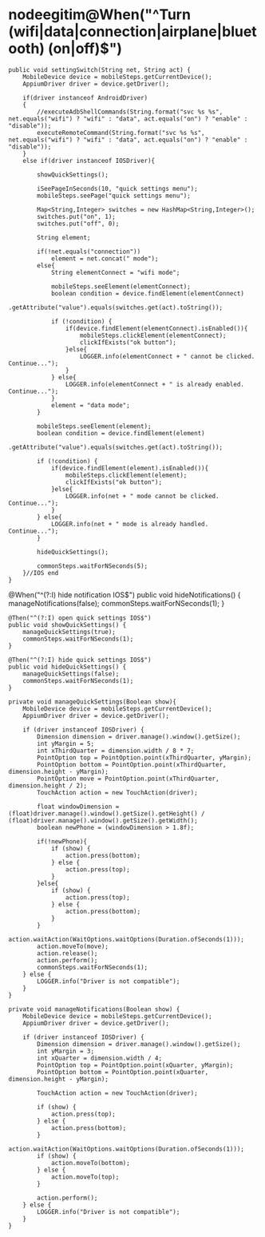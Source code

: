 # nodeegitim@When("^Turn (wifi|data|connection|airplane|bluetooth) (on|off)$")
    public void settingSwitch(String net, String act) {
        MobileDevice device = mobileSteps.getCurrentDevice();
        AppiumDriver driver = device.getDriver();

        if(driver instanceof AndroidDriver)
        {
            //executeAdbShellCommands(String.format("svc %s %s", net.equals("wifi") ? "wifi" : "data", act.equals("on") ? "enable" : "disable"));
            executeRemoteCommand(String.format("svc %s %s", net.equals("wifi") ? "wifi" : "data", act.equals("on") ? "enable" : "disable"));
        }
        else if(driver instanceof IOSDriver){

            showQuickSettings();

            iSeePageInSeconds(10, "quick settings menu");
            mobileSteps.seePage("quick settings menu");

            Map<String,Integer> switches = new HashMap<String,Integer>();
            switches.put("on", 1);
            switches.put("off", 0);

            String element;

            if(!net.equals("connection"))
                element = net.concat(" mode");
            else{
                String elementConnect = "wifi mode";

                mobileSteps.seeElement(elementConnect);
                boolean condition = device.findElement(elementConnect)
                        .getAttribute("value").equals(switches.get(act).toString());

                if (!condition) {
                    if(device.findElement(elementConnect).isEnabled()){
                        mobileSteps.clickElement(elementConnect);
                        clickIfExists("ok button");
                    }else{
                        LOGGER.info(elementConnect + " cannot be clicked. Continue...");
                    }
                } else{
                    LOGGER.info(elementConnect + " is already enabled. Continue...");
                }
                element = "data mode";
            }

            mobileSteps.seeElement(element);
            boolean condition = device.findElement(element)
                    .getAttribute("value").equals(switches.get(act).toString());

            if (!condition) {
                if(device.findElement(element).isEnabled()){
                    mobileSteps.clickElement(element);
                    clickIfExists("ok button");
                }else{
                    LOGGER.info(net + " mode cannot be clicked. Continue...");
                }
            } else{
                LOGGER.info(net + " mode is already handled. Continue...");
            }

            hideQuickSettings();

            commonSteps.waitForNSeconds(5);
        }//IOS end
    }




@When("^(?:I) hide notification IOS$")
    public void hideNotifications() {
        manageNotifications(false);
        commonSteps.waitForNSeconds(1);
    }

    @Then("^(?:I) open quick settings IOS$")
    public void showQuickSettings() {
        manageQuickSettings(true);
        commonSteps.waitForNSeconds(1);
    }

    @Then("^(?:I) hide quick settings IOS$")
    public void hideQuickSettings() {
        manageQuickSettings(false);
        commonSteps.waitForNSeconds(1);
    }

    private void manageQuickSettings(Boolean show){
        MobileDevice device = mobileSteps.getCurrentDevice();
        AppiumDriver driver = device.getDriver();

        if (driver instanceof IOSDriver) {
            Dimension dimension = driver.manage().window().getSize();
            int yMargin = 5;
            int xThirdQuarter = dimension.width / 8 * 7;
            PointOption top = PointOption.point(xThirdQuarter, yMargin);
            PointOption bottom = PointOption.point(xThirdQuarter, dimension.height - yMargin);
            PointOption move = PointOption.point(xThirdQuarter, dimension.height / 2);
            TouchAction action = new TouchAction(driver);

            float windowDimension = (float)driver.manage().window().getSize().getHeight() / (float)driver.manage().window().getSize().getWidth();
            boolean newPhone = (windowDimension > 1.8f);

            if(!newPhone){
                if (show) {
                    action.press(bottom);
                } else {
                    action.press(top);
                }
            }else{
                if (show) {
                    action.press(top);
                } else {
                    action.press(bottom);
                }
            }
            action.waitAction(WaitOptions.waitOptions(Duration.ofSeconds(1)));
            action.moveTo(move);
            action.release();
            action.perform();
            commonSteps.waitForNSeconds(1);
        } else {
            LOGGER.info("Driver is not compatible");
        }
    }

    private void manageNotifications(Boolean show) {
        MobileDevice device = mobileSteps.getCurrentDevice();
        AppiumDriver driver = device.getDriver();

        if (driver instanceof IOSDriver) {
            Dimension dimension = driver.manage().window().getSize();
            int yMargin = 3;
            int xQuarter = dimension.width / 4;
            PointOption top = PointOption.point(xQuarter, yMargin);
            PointOption bottom = PointOption.point(xQuarter, dimension.height - yMargin);

            TouchAction action = new TouchAction(driver);

            if (show) {
                action.press(top);
            } else {
                action.press(bottom);
            }
            action.waitAction(WaitOptions.waitOptions(Duration.ofSeconds(1)));
            if (show) {
                action.moveTo(bottom);
            } else {
                action.moveTo(top);
            }

            action.perform();
        } else {
            LOGGER.info("Driver is not compatible");
        }
    }
